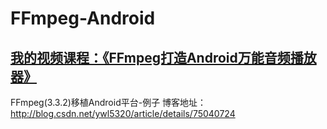 # FFmpeg-Android
## [我的视频课程：《FFmpeg打造Android万能音频播放器》](https://edu.csdn.net/course/detail/6842)
FFmpeg(3.3.2)移植Android平台-例子
博客地址：http://blog.csdn.net/ywl5320/article/details/75040724
